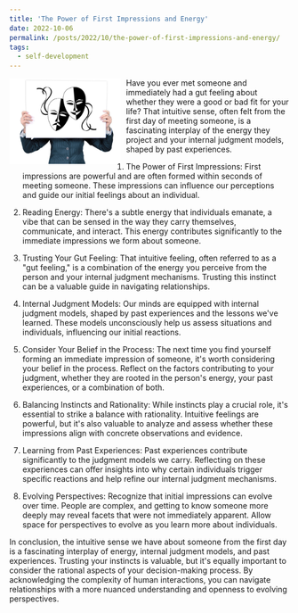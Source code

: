```yaml
---
title: 'The Power of First Impressions and Energy'
date: 2022-10-06
permalink: /posts/2022/10/the-power-of-first-impressions-and-energy/
tags:
  - self-development
---
```


<img width="200" alt="artificial intelligence" src="/images/posts/the-power-of-first-impressions-and-energy.jpg" style="float: left; margin-right: 10px;" /> Have you ever met someone and immediately had a gut feeling about whether they were a good or bad fit for your life? That intuitive sense, often felt from the first day of meeting someone, is a fascinating interplay of the energy they project and your internal judgment models, shaped by past experiences.

1. The Power of First Impressions:
First impressions are powerful and are often formed within seconds of meeting someone. These impressions can influence our perceptions and guide our initial feelings about an individual.

2. Reading Energy:
There's a subtle energy that individuals emanate, a vibe that can be sensed in the way they carry themselves, communicate, and interact. This energy contributes significantly to the immediate impressions we form about someone.

3. Trusting Your Gut Feeling:
That intuitive feeling, often referred to as a "gut feeling," is a combination of the energy you perceive from the person and your internal judgment mechanisms. Trusting this instinct can be a valuable guide in navigating relationships.

4. Internal Judgment Models:
Our minds are equipped with internal judgment models, shaped by past experiences and the lessons we've learned. These models unconsciously help us assess situations and individuals, influencing our initial reactions.

5. Consider Your Belief in the Process:
The next time you find yourself forming an immediate impression of someone, it's worth considering your belief in the process. Reflect on the factors contributing to your judgment, whether they are rooted in the person's energy, your past experiences, or a combination of both.

6. Balancing Instincts and Rationality:
While instincts play a crucial role, it's essential to strike a balance with rationality. Intuitive feelings are powerful, but it's also valuable to analyze and assess whether these impressions align with concrete observations and evidence.

7. Learning from Past Experiences:
Past experiences contribute significantly to the judgment models we carry. Reflecting on these experiences can offer insights into why certain individuals trigger specific reactions and help refine our internal judgment mechanisms.

8. Evolving Perspectives:
Recognize that initial impressions can evolve over time. People are complex, and getting to know someone more deeply may reveal facets that were not immediately apparent. Allow space for perspectives to evolve as you learn more about individuals.

In conclusion, the intuitive sense we have about someone from the first day is a fascinating interplay of energy, internal judgment models, and past experiences. Trusting your instincts is valuable, but it's equally important to consider the rational aspects of your decision-making process. By acknowledging the complexity of human interactions, you can navigate relationships with a more nuanced understanding and openness to evolving perspectives.
